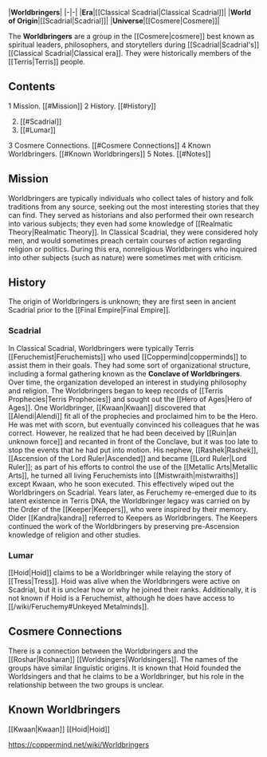 |**Worldbringers**|
|-|-|
|**Era**|[[Classical Scadrial\|Classical Scadrial]]|
|**World of Origin**|[[Scadrial\|Scadrial]]|
|**Universe**|[[Cosmere\|Cosmere]]|

The **Worldbringers** are a group in the [[Cosmere\|cosmere]] best known as spiritual leaders, philosophers, and storytellers during [[Scadrial\|Scadrial's]] [[Classical Scadrial\|Classical era]]. They were historically members of the [[Terris\|Terris]] people.

## Contents

1 Mission. [[#Mission]] 
2 History. [[#History]] 

2. [[#Scadrial]] 
2. [[#Lumar]] 


3 Cosmere Connections. [[#Cosmere Connections]] 
4 Known Worldbringers. [[#Known Worldbringers]] 
5 Notes. [[#Notes]] 


## Mission
Worldbringers are typically individuals who collect tales of history and folk traditions from any source, seeking out the most interesting stories that they can find. They served as historians and also performed their own research into various subjects; they even had some knowledge of [[Realmatic Theory\|Realmatic Theory]]. In Classical Scadrial, they were considered holy men, and would sometimes preach certain courses of action regarding religion or politics. During this era, nonreligious Worldbringers who inquired into other subjects (such as nature) were sometimes met with criticism.

## History
The origin of Worldbringers is unknown; they are first seen in ancient Scadrial prior to the [[Final Empire\|Final Empire]].

### Scadrial
In Classical Scadrial, Worldbringers were typically Terris [[Feruchemist\|Feruchemists]] who used [[Coppermind\|copperminds]] to assist them in their goals. They had some sort of organizational structure, including a formal gathering known as the **Conclave of Worldbringers**. Over time, the organization developed an interest in studying philosophy and religion. The Worldbringers began to keep records of [[Terris Prophecies\|Terris Prophecies]] and sought out the [[Hero of Ages\|Hero of Ages]]. One Worldbringer, [[Kwaan\|Kwaan]] discovered that [[Alendi\|Alendi]] fit all of the prophecies and proclaimed him to be the Hero. He was met with scorn, but eventually convinced his colleagues that he was correct. However, he realized that he had been deceived by [[Ruin\|an unknown force]] and recanted in front of the Conclave, but it was too late to stop the events that he had put into motion. His nephew, [[Rashek\|Rashek]], [[Ascension of the Lord Ruler\|Ascended]] and became [[Lord Ruler\|Lord Ruler]]; as part of his efforts to control the use of the [[Metallic Arts\|Metallic Arts]], he turned all living Feruchemists into [[Mistwraith\|mistwraiths]] except Kwaan, who he soon executed. This effectively wiped out the Worldbringers on Scadrial.
Years later, as Feruchemy re-emerged due to its latent existence in Terris DNA, the Worldbringer legacy was carried on by the Order of the [[Keeper\|Keepers]], who were inspired by their memory. Older [[Kandra\|kandra]] referred to Keepers as Worldbringers. The Keepers continued the work of the Worldbringers by preserving pre-Ascension knowledge of religion and other studies.

### Lumar
[[Hoid\|Hoid]] claims to be a Worldbringer while relaying the story of [[Tress\|Tress]]. Hoid was alive when the Worldbringers were active on Scadrial, but it is unclear how or why he joined their ranks. Additionally, it is not known if Hoid is a Feruchemist, although he does have access to [[/wiki/Feruchemy#Unkeyed Metalminds]].

## Cosmere Connections
There is a connection between the Worldbringers and the [[Roshar\|Rosharan]] [[Worldsingers\|Worldsingers]]. The names of the groups have similar linguistic origins. It is known that Hoid founded the Worldsingers and that he claims to be a Worldbringer, but his role in the relationship between the two groups is unclear.

## Known Worldbringers
[[Kwaan\|Kwaan]]
[[Hoid\|Hoid]]


https://coppermind.net/wiki/Worldbringers